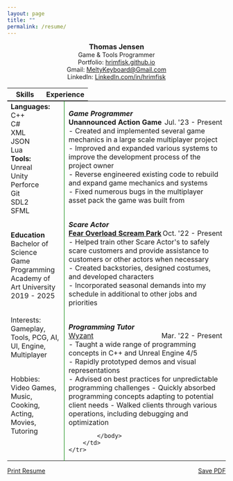 ```yaml
---
layout: page
title: ""
permalink: /resume/
---
```


<!--<object data="/assets/resume.pdf" width="100%" height="600"></object>-->
<style>
h3
{
    margin: 0px;
}
h4
{
    text-align: center;
}
.skill
{
    font-size: 16pt;
    margin-bottom: 5px;
}
table.skill
{
    border: 0px solid black;
}
td.experience
{
    padding-left: 10px;
}
table, th, td {
    border: 0px solid black;
    vertical-align: top;
    margin:0px;
}
p {
    margin-bottom: 0px;
}
subheading
{
}
name
{
    font-size: 18pt;
}
</style>


<center>
<h3>Thomas Jensen</h3>
Game & Tools Programmer
<br>
Portfolio: <a href="https://hrimfisk.github.io/">hrimfisk.github.io</a>
<br>
Gmail: <a href="mailto: meltykeyboard@gmail.com">MeltyKeyboard@Gmail.com</a>
<br>
LinkedIn: <a href="https://www.linkedin.com/in/hrimfisk/">LinkedIn.com/in/hrimfisk</a>
<br>
<br>
</center>

<table>
    <th style="width:44%">
    <b>Skills</b>
    </th>
    <th>
    <b>Experience</b>
    </th>
</table>

<!--
<p style="text-align: left">
    <name>Thomas Jensen</name>
    <span style="float: right">
        
    </span>
<br>
    Game & Tools Programmer
    <span style="float: right">    
        
    </span>
</p>
-->

<table style="width:100%">
    <tr>
        <td style="width: 26%; border-right: 1px solid green"> <!-- 35 is the minimum for the left column. it will not shrink any more -->
            <subheading><b>Languages:</b></subheading> <br>
            C++ <br>
            C# <br>
            XML <br>
            JSON <br>
            Lua <br>
            <subheading><b>Tools:</b></subheading> <br>
            Unreal <br> 
            Unity <br>
            Perforce <br>
            Git <br>
            SDL2 <br>
            SFML <br>
            <body>
                <br>
                <p>
                    <b>Education</b><br>
                    <subheading>Bachelor of Science<br>
                    Game Programming <br></subheading>
                    Academy of Art University <br>
                    2019 - 2025 <br> <br>
                </p>
                <p> 
                    Interests:
                    Gameplay, Tools, PCG, AI, UI, Engine, Multiplayer <br> <br>
                </p>
                <p >
                    Hobbies: Video Games, Music, Cooking, Acting, Movies, Tutoring
                </p>
            </body>
        </td>
        <td class = "experience">            
            <body>
                <p style="text-align: left;">
                    <subheading><i><b>Game Programmer</b></i></subheading><br>
                    <b>Unannounced Action Game</b><span style="float:right;">Jul. '23 - Present</span> <br>
                    - Created and implemented several game mechanics in a large scale multiplayer project<br>
                    - Improved and expanded various systems to improve the development process of the project owner<br>
                    - Reverse engineered existing code to rebuild and expand game mechanics and systems<br>
                    - Fixed numerous bugs in the multiplayer asset pack the game was built from<br><br>
                </p>
                <p style="text-align: left;">
                    <subheading><i><b>Scare Actor</b></i></subheading><br>
                    <b><a href="https://fearoverload.com/">Fear Overload Scream Park</a></b><span style="float:right;">Oct. '22 - Present</span> <br>
                    - Helped train other Scare Actor's to safely scare customers and provide assistance to customers or other actors when necessary<br>
                    - Created backstories, designed costumes, and developed characters<br>
                    - Incorporated seasonal demands into my schedule in additional to other jobs and priorities<br>
                    <br>
                </p>
                <p style="text-align: left;">
                    <subheading><i><b>Programming Tutor</b></i></subheading><br>
                    <a href="https://www.wyzant.com/match/tutor/88975343" target="_blank">Wyzant</a><span style="float:right;">Mar. '22 - Present</span><br>
                    - Taught a wide range of programming concepts in C++ and Unreal Engine 4/5 <br>
                    - Rapidly prototyped demos and visual representations<br>
                    - Advised on best practices for unpredictable programming challenges
                    - Quickly absorbed programming concepts adapting to potential client needs
                    - Walked clients through various operations, including debugging and optimization
                </p>

            </body>
        </td>
    </tr>
</table>

<div class="dont-print">
    <p>
        <a href="javascript:window.print();">Print Resume</a>
        <span style="float: right">
            <a href="/assets/Resume.pdf" download>
                    Save PDF
            </a>
        </span>
    </p>
</div>